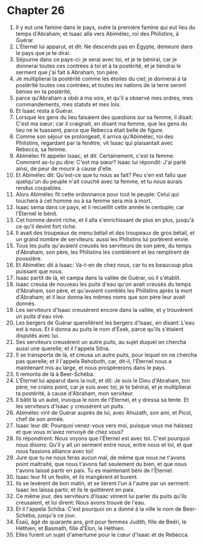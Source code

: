 # Chapter 26

1. Il y eut une famine dans le pays, outre la première famine qui eut lieu du temps d'Abraham; et Isaac alla vers Abimélec, roi des Philistins, à Guérar.
2. L'Éternel lui apparut, et dit: Ne descends pas en Égypte, demeure dans le pays que je te dirai.
3. Séjourne dans ce pays-ci: je serai avec toi, et je te bénirai, car je donnerai toutes ces contrées à toi et à ta postérité, et je tiendrai le serment que j'ai fait à Abraham, ton père.
4. Je multiplierai ta postérité comme les étoiles du ciel; je donnerai à ta postérité toutes ces contrées; et toutes les nations de la terre seront bénies en ta postérité,
5. parce qu'Abraham a obéi à ma voix, et qu'il a observé mes ordres, mes commandements, mes statuts et mes lois.
6. Et Isaac resta à Guérar.
7. Lorsque les gens du lieu faisaient des questions sur sa femme, il disait: C'est ma sœur; car il craignait, en disant ma femme, que les gens du lieu ne le tuassent, parce que Rebecca était belle de figure.
8. Comme son séjour se prolongeait, il arriva qu'Abimélec, roi des Philistins, regardant par la fenêtre, vit Isaac qui plaisantait avec Rebecca, sa femme.
9. Abimélec fit appeler Isaac, et dit: Certainement, c'est ta femme. Comment as-tu pu dire: C'est ma sœur? Isaac lui répondit: J'ai parlé ainsi, de peur de mourir à cause d'elle.
10. Et Abimélec dit: Qu'est-ce que tu nous as fait? Peu s'en est fallu que quelqu'un du peuple n'ait couché avec ta femme, et tu nous aurais rendus coupables.
11. Alors Abimélec fit cette ordonnance pour tout le peuple: Celui qui touchera à cet homme ou à sa femme sera mis à mort.
12. Isaac sema dans ce pays, et il recueillit cette année le centuple; car l'Éternel le bénit.
13. Cet homme devint riche, et il alla s'enrichissant de plus en plus, jusqu'à ce qu'il devint fort riche.
14. Il avait des troupeaux de menu bétail et des troupeaux de gros bétail, et un grand nombre de serviteurs: aussi les Philistins lui portèrent envie.
15. Tous les puits qu'avaient creusés les serviteurs de son père, du temps d'Abraham, son père, les Philistins les comblèrent et les remplirent de poussière.
16. Et Abimélec dit à Isaac: Va-t-en de chez nous, car tu es beaucoup plus puissant que nous.
17. Isaac partit de là, et campa dans la vallée de Guérar, où il s'établit.
18. Isaac creusa de nouveau les puits d'eau qu'on avait creusés du temps d'Abraham, son père, et qu'avaient comblés les Philistins après la mort d'Abraham; et il leur donna les mêmes noms que son père leur avait donnés.
19. Les serviteurs d'Isaac creusèrent encore dans la vallée, et y trouvèrent un puits d'eau vive.
20. Les bergers de Guérar querellèrent les bergers d'Isaac, en disant: L'eau est à nous. Et il donna au puits le nom d'Ések, parce qu'ils s'étaient disputés avec lui.
21. Ses serviteurs creusèrent un autre puits, au sujet duquel on chercha aussi une querelle; et il l'appela Sitna.
22. Il se transporta de là, et creusa un autre puits, pour lequel on ne chercha pas querelle; et il l'appela Rehoboth, car, dit-il, l'Éternel nous a maintenant mis au large, et nous prospérerons dans le pays.
23. Il remonta de là à Beer-Schéba.
24. L'Éternel lui apparut dans la nuit, et dit: Je suis le Dieu d'Abraham, ton père; ne crains point, car je suis avec toi; je te bénirai, et je multiplierai ta postérité, à cause d'Abraham, mon serviteur.
25. Il bâtit là un autel, invoqua le nom de l'Éternel, et y dressa sa tente. Et les serviteurs d'Isaac y creusèrent un puits.
26. Abimélec vint de Guérar auprès de lui, avec Ahuzath, son ami, et Picol, chef de son armée.
27. Isaac leur dit: Pourquoi venez-vous vers moi, puisque vous me haïssez et que vous m'avez renvoyé de chez vous?
28. Ils répondirent: Nous voyons que l'Éternel est avec toi. C'est pourquoi nous disons: Qu'il y ait un serment entre nous, entre nous et toi, et que nous fassions alliance avec toi!
29. Jure que tu ne nous feras aucun mal, de même que nous ne t'avons point maltraité, que nous t'avons fait seulement du bien, et que nous t'avons laissé partir en paix. Tu es maintenant béni de l'Éternel.
30. Isaac leur fit un festin, et ils mangèrent et burent.
31. Ils se levèrent de bon matin, et se lièrent l'un à l'autre par un serment. Isaac les laissa partir, et ils le quittèrent en paix.
32. Ce même jour, des serviteurs d'Isaac vinrent lui parler du puits qu'ils creusaient, et lui dirent: Nous avons trouvé de l'eau.
33. Et il l'appela Schiba. C'est pourquoi on a donné à la ville le nom de Beer-Schéba, jusqu'à ce jour.
34. Ésaü, âgé de quarante ans, prit pour femmes Judith, fille de Beéri, le Héthien, et Basmath, fille d'Élon, le Héthien.
35. Elles furent un sujet d'amertume pour le cœur d'Isaac et de Rebecca.

